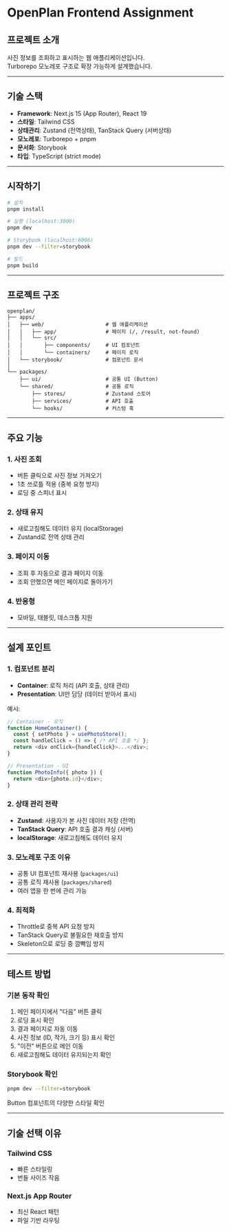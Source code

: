 # OpenPlan Frontend Assignment

## 프로젝트 소개

사진 정보를 조회하고 표시하는 웹 애플리케이션입니다.  
Turborepo 모노레포 구조로 확장 가능하게 설계했습니다.

---

## 기술 스택

- **Framework**: Next.js 15 (App Router), React 19
- **스타일**: Tailwind CSS
- **상태관리**: Zustand (전역상태), TanStack Query (서버상태)
- **모노레포**: Turborepo + pnpm
- **문서화**: Storybook
- **타입**: TypeScript (strict mode)

---

## 시작하기

```bash
# 설치
pnpm install

# 실행 (localhost:3000)
pnpm dev

# Storybook (localhost:6006)
pnpm dev --filter=storybook

# 빌드
pnpm build
```

---

## 프로젝트 구조

```
openplan/
├── apps/
│   ├── web/                    # 웹 애플리케이션
│   │   ├── app/                # 페이지 (/, /result, not-found)
│   │   └── src/
│   │       ├── components/     # UI 컴포넌트
│   │       └── containers/     # 페이지 로직
│   └── storybook/              # 컴포넌트 문서
│
└── packages/
    ├── ui/                     # 공통 UI (Button)
    └── shared/                 # 공통 로직
        ├── stores/             # Zustand 스토어
        ├── services/           # API 호출
        └── hooks/              # 커스텀 훅
```

---

## 주요 기능

### 1. 사진 조회
- 버튼 클릭으로 사진 정보 가져오기
- 1초 쓰로틀 적용 (중복 요청 방지)
- 로딩 중 스피너 표시

### 2. 상태 유지
- 새로고침해도 데이터 유지 (localStorage)
- Zustand로 전역 상태 관리

### 3. 페이지 이동
- 조회 후 자동으로 결과 페이지 이동
- 조회 안했으면 메인 페이지로 돌아가기

### 4. 반응형
- 모바일, 태블릿, 데스크톱 지원

---

## 설계 포인트

### 1. 컴포넌트 분리
- **Container**: 로직 처리 (API 호출, 상태 관리)
- **Presentation**: UI만 담당 (데이터 받아서 표시)

예시:
```typescript
// Container - 로직
function HomeContainer() {
  const { setPhoto } = usePhotoStore();
  const handleClick = () => { /* API 호출 */ };
  return <div onClick={handleClick}>...</div>;
}

// Presentation - UI
function PhotoInfo({ photo }) {
  return <div>{photo.id}</div>;
}
```

### 2. 상태 관리 전략
- **Zustand**: 사용자가 본 사진 데이터 저장 (전역)
- **TanStack Query**: API 호출 결과 캐싱 (서버)
- **localStorage**: 새로고침해도 데이터 유지

### 3. 모노레포 구조 이유
- 공통 UI 컴포넌트 재사용 (`packages/ui`)
- 공통 로직 재사용 (`packages/shared`)
- 여러 앱을 한 번에 관리 가능

### 4. 최적화
- Throttle로 중복 API 요청 방지
- TanStack Query로 불필요한 재호출 방지
- Skeleton으로 로딩 중 깜빡임 방지

---

## 테스트 방법

### 기본 동작 확인
1. 메인 페이지에서 "다음" 버튼 클릭
2. 로딩 표시 확인
3. 결과 페이지로 자동 이동
4. 사진 정보 (ID, 작가, 크기 등) 표시 확인
5. "이전" 버튼으로 메인 이동
6. 새로고침해도 데이터 유지되는지 확인

### Storybook 확인
```bash
pnpm dev --filter=storybook
```
Button 컴포넌트의 다양한 스타일 확인

---

## 기술 선택 이유

### Tailwind CSS
- 빠른 스타일링
- 번들 사이즈 작음

### Next.js App Router
- 최신 React 패턴
- 파일 기반 라우팅
